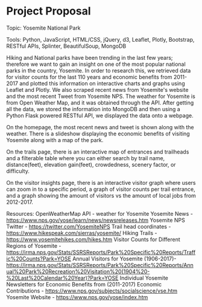 # Project Proposal

Topic: Yosemite National Park

Tools: Python, JavaScript, HTML/CSS, jQuery, d3, Leaflet, Plotly, Bootstrap, RESTful APIs, Splinter, BeautifulSoup, MongoDB

Hiking and National parks have been trending in the last few years; therefore we want to gain an insight on one of the most popular national parks in the country, Yosemite. In order to research this, we retrieved data for visitor counts for the last 110 years and economic benefits from 2011-2017 and plotted this information on interactive charts and graphs using Leaflet and Plotly. We also scraped recent news from Yosemite's website and the most recent Tweet from Yosemite NPS. The weather for Yosemite is from Open Weather Map, and it was obtained through the API. After getting all the data, we stored the information into MongoDB and then using a Python Flask powered RESTful API, we displayed the data onto a webpage. 

On the homepage, the most recent news and tweet is shown along with the weather. There is a slideshow displaying the economic benefits of visiting Yosemite along with a map of the park. 

On the trails page, there is an interactive map of entrances and trailheads and a filterable table where you can either search by trail name, distance(feet), elevation gain(feet), crowdedness, scenery factor, or difficulty. 

On the visitor insights page, there is an interactive visitor graph where users can zoom in to a specific period, a graph of visitor counts per trail entrance, and a graph showing the amount of visitors vs the amount of local jobs from 2012-2017. 

Resources:
OpenWeatherMap API - weather for Yosemite
Yosemite News - https://www.nps.gov/yose/learn/news/newsreleases.htm
Yosemite NPS Twitter - https://twitter.com/YosemiteNPS 
Trail head coordinates - https://www.hikespeak.com/sierras/yosemite/
Hiking Trails - https://www.yosemitehikes.com/hikes.htm
Visitor Counts for Different Regions of Yosemite - https://irma.nps.gov/Stats/SSRSReports/Park%20Specific%20Reports/Traffic%20Counts?Park=YOSE
Annual Visitors for Yosemite (1906-2017)- https://irma.nps.gov/Stats/SSRSReports/Park%20Specific%20Reports/Annual%20Park%20Recreation%20Visitation%20(1904%20-%20Last%20Calendar%20Year)?Park=YOSE
Individual Yosemite Newsletters for Economic Benefits from (2011-2017) 
Economic Contributions - https://www.nps.gov/subjects/socialscience/vse.htm
Yosemite Website - https://www.nps.gov/yose/index.htm
